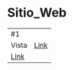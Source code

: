 # Sitio_Web

<table>
          <tr>
                <td colspan="2">#1 </td>
            </tr>
            <tr>
         </tr>
         <tr>
                <td>Vista</td> 
				<td><a href="https://rodrigovidalguzmandiaz.github.io/Sitio_Web/">Link</a></td> 
			</tr>
		<td><a href="https://rodrigovidalguzmandiaz.github.io/Sitio_Web/">Link</a></td> 
	</tr>
</table>
